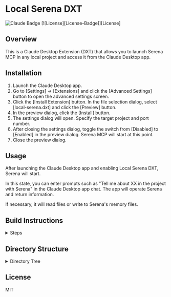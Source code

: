 # Local Serena DXT

![Claude Badge](https://img.shields.io/badge/Claude_Extension-D97757?logo=claude&logoColor=fff&style=flat)
[![License][License-Badge]][License]

## Overview

This is a Claude Desktop Extension (DXT) that allows you to launch Serena MCP in any local project and access it from the Claude Desktop app.

## Installation

1. Launch the Claude Desktop app.
2. Go to [Settings] -> [Extensions] and click the [Advanced Settings] button to open the advanced settings screen.
3. Click the [Install Extension] button. In the file selection dialog, select [local-serena.dxt] and click the [Preview] button.
4. In the preview dialog, click the [Install] button.
5. The settings dialog will open. Specify the target project and port number.
6. After closing the settings dialog, toggle the switch from [Disabled] to [Enabled] in the preview dialog. Serena MCP will start at this point.
7. Close the preview dialog.

## Usage

After launching the Claude Desktop app and enabling Local Serena DXT, Serena will start.

In this state, you can enter prompts such as "Tell me about XX in the project with Serena" in the Claude Desktop app chat. The app will operate Serena and return information.

If necessary, it will read files or write to Serena's memory files.

## Build Instructions

<details>
<summary>Steps</summary>

```sh
# Install uv and npm.
winget install astral-sh.uv OpenJS.NodeJS.LTS

# Clone this repository.
git clone https://github.com/hidao80/local-serena-dxt

# Move to the cloned local-serena directory.
cd local-serena-dxt

# Run the build script.
npm run package
```

</details>

## Directory Structure

<details>
<summary>Directory Tree</summary>

```
serena-dxt/
├── .gitignore
├── README.md     ← This file
├── README_ja.md
├── package.json
└── src/
    ├── .dxtignore
    ├── icon.png
    └── manifest.json
```

<description>
</details>

## License

MIT
